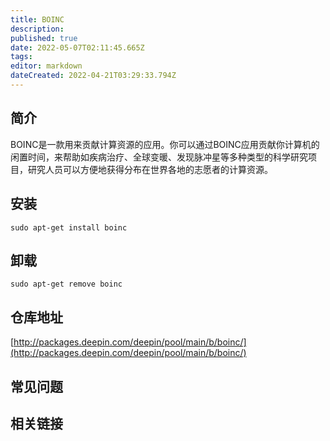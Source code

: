 ```yaml
---
title: BOINC
description: 
published: true
date: 2022-05-07T02:11:45.665Z
tags: 
editor: markdown
dateCreated: 2022-04-21T03:29:33.794Z
---
```


## 简介

BOINC是一款用来贡献计算资源的应用。你可以通过BOINC应用贡献你计算机的闲置时间，来帮助如疾病治疗、全球变暖、发现脉冲星等多种类型的科学研究项目，研究人员可以方便地获得分布在世界各地的志愿者的计算资源。

## 安装

`sudo apt-get install boinc`

## 卸载

`sudo apt-get remove boinc`

## 仓库地址

[http://packages.deepin.com/deepin/pool/main/b/boinc/](http://packages.deepin.com/deepin/pool/main/b/boinc/)


## 常见问题


## 相关链接